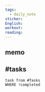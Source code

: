 ```yaml
---
tags:
  - daily_note
sticker: 
English: 
workout: 
reading:
---
```

## memo


## #tasks

```dataview
task from #Tasks 
WHERE !completed
```

